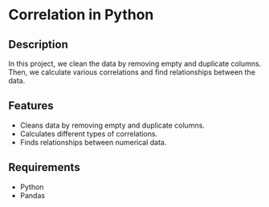 # Correlation in Python

## Description
In this project, we clean the data by removing empty and duplicate columns. Then, we calculate various correlations and find relationships between the data.

## Features
- Cleans data by removing empty and duplicate columns.
- Calculates different types of correlations.
- Finds relationships between numerical data.

## Requirements
- Python
- Pandas


  

